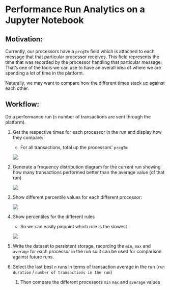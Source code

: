 # Performance Run Analytics on a Jupyter Notebook

## Motivation:

Currently, our processors have a `prcgTm` field which is attached to each message that that particular processor receives. This field represents the time that was recorded by the processor handling that particular message. That’s one of the tools we can use to have an overall idea of where we are spending a lot of time in the platform.  

Naturally, we may want to compare how the different times stack up against each other.

## Workflow:

Do a performance run (`n` number of transactions are sent through the platform).

1. Get the respective times for each processor in the run and display how they compare:

    - For all transactions, total up the processors' `prcgTm`

    ![](../../images/image-20231002-142838.png)

2. Generate a frequency distribution diagram for the current run showing how many transactions performed better than the average value (of that run)

    ![](../../images/image-20231002-143655.png)

3. Show different percentile values for each different processor:

    ![](../../images/image-20231002-144324.png)
4. Show percentiles for the different rules

    - So we can easily pinpoint which rule is the slowest

    ![](../../images/image-20231002-144546.png)

5. Write the dataset to persistent storage, recording the `min`, `max` and `average` for each processor in the run so it can be used for comparison against future runs.

6. Select the last best `n` runs in terms of transaction average in the run (`run duration` / `number of transactions in the run`)

    1. Then compare the different processors `min` `max` and `average` values
